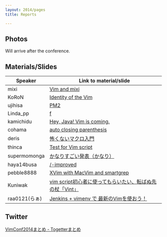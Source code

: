 ```yaml
---
layout: 2014/pages
title: Reports

---
```

## Photos

Will arrive after the conference.

## Materials/Slides

Speaker | Link to material/slide
--------|-----------------------
mixi    | [Vim and mixi](https://speakerdeck.com/orgachem/vim-to-mixi)
KoRoN   | [Identity of the Vim](http://koron.github.io/vimconf-2014-koron/)
ujihisa | [PM2](https://docs.google.com/presentation/d/1u5A7F3Kd4XwJlIUQZAVmrwWfLcoLf9NURtqAEafi_oo/edit#slide=id.p)
Linda\_pp | [f](https://speakerdeck.com/rhysd/vimconf-2014-f)
kamichidu | [Hey, Java! Vim is coming.](https://docs.google.com/presentation/d/1zaPy82NJ6A3Iw1llKqU-lX88AJNt1EKy5O15nOp085c/edit#slide=id.p)
cohama  | [auto closing parenthesis](http://www.slideshare.net/cohama/auto-closing-parenthesis-vim-conf2014-41290298)
deris   | [怖くないマクロ入門](http://www.slideshare.net/deris0126/vimconf4)
thinca  | [Test for Vim script](https://gist.github.com/thinca/2cf4ae0df88a99423c9d)
supermomonga | [かなりすごい発表（かなり）](http://www.slideshare.net/supermomonga/super-cool-presentation-at-vimconf2014)
haya14busa | [/-improved](https://docs.google.com/presentation/d/1ie2VCSt9onXmoY3v_zxJdMjYJSbAelVR-QExdUQK-Tw/pub?start=false&loop=false&delayms=3000&slide=id.g4e7add63c_05)
pebble8888 | [XVim with MacVim and smartgrep](http://www.slideshare.net/pebble8888/using-xvim-with-macvim)
Kuniwak | [vim script初心者に使ってもらいたい、転ばぬ先の杖「Vint」](https://speakerdeck.com/orgachem/zhuan-banuxian-falsezhang-vint)
raa0121(らぁ) | [Jenkins + vimenv で 最新のVimを使おう！](http://www.slideshare.net/raa0121/jenkinsvimenv-vim-vimconf2014)

## Twitter

[VimConf2014まとめ - Togetterまとめ](http://togetter.com/li/742963)
